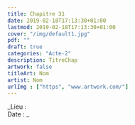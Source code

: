 ```yaml
---
title: Chapitre 31
date: 2019-02-18T17:13:30+01:00
lastmod: 2019-02-18T17:13:30+01:00
cover: "/img/default1.jpg"
pdf: ""
draft: true
categories: "Acte-2"
description: TitreChap
artwork: false
titleArt: Nom
artist: Nom
urlImg : ["https", "www.artwork.com/"]
---
```

_Lieu :   
Date : _